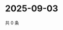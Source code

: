 # 2025-09-03

共 0 条

<!-- BEGIN ZHIHUVIDEO -->
<!-- 最后更新时间 Wed Sep 03 2025 15:10:54 GMT+0800 (China Standard Time) -->

<!-- END ZHIHUVIDEO -->
